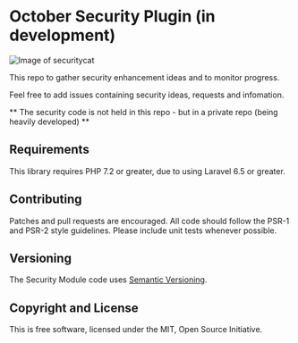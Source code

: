 # October Security Plugin (in development)

![Image of securitycat](https://download.bitdefender.com/resources/themes/draco/images/business/endpoint-security-solution.png)

This repo to gather security enhancement ideas and to monitor progress.

Feel free to add issues containing security ideas, requests and infomation.

** The security code is not held in this repo - but in a private repo (being heavily developed) **

## Requirements ##

This library requires PHP 7.2 or greater, due to using Laravel 6.5 or greater.

## Contributing ##

Patches and pull requests are encouraged. All code should follow the PSR-1 and
PSR-2 style guidelines. Please include unit tests whenever possible.

## Versioning ##

The Security Module code uses [Semantic Versioning](https://semver.org/).

## Copyright and License ##

This is free software, licensed under the MIT, Open Source Initiative.